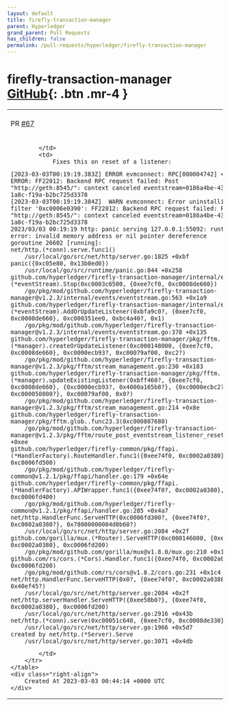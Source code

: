 ```yaml
---
layout: default
title: firefly-transaction-manager
parent: Hyperledger
grand_parent: Pull Requests
has_children: false
permalink: /pull-requests/hyperledger/firefly-transaction-manager
---
```


# firefly-transaction-manager <span class="fs-3 right-align">[GitHub](https://github.com/hyperledger/firefly-transaction-manager){: .btn .mr-4 }</span>


<div>
    <table>
        <tr>
            <td>
                PR <a href="https://github.com/hyperledger/firefly-transaction-manager/pull/67" class=".btn">#67</a>
            </td>
            <td>
                <b>
                    Nil check on confirmations for reset
                </b>
            </td>
        </tr>
        <tr>
            <td>
                
            </td>
            <td>
                Fixes this on reset of a listener:
```
[2023-03-03T00:19:19.383Z] ERROR evmconnect: RPC[000004742] <-- ERROR: FF22012: Backend RPC request failed: Post "http://geth:8545/": context canceled eventstream=0186a4be-434c-1a8c-f19a-b2bc725d3378
[2023-03-03T00:19:19.384Z]  WARN evmconnect: Error uninstalling filter '0xc0006e0390': FF22012: Backend RPC request failed: Post "http://geth:8545/": context canceled eventstream=0186a4be-434c-1a8c-f19a-b2bc725d3378
2023/03/03 00:19:19 http: panic serving 127.0.0.1:55092: runtime error: invalid memory address or nil pointer dereference
goroutine 26602 [running]:
net/http.(*conn).serve.func1()
	/usr/local/go/src/net/http/server.go:1825 +0xbf
panic({0xc05e80, 0x13b0ed0})
	/usr/local/go/src/runtime/panic.go:844 +0x258
github.com/hyperledger/firefly-transaction-manager/internal/events.(*eventStream).Stop(0xc0003c6500, {0xee7cf0, 0xc0008de660})
	/go/pkg/mod/github.com/hyperledger/firefly-transaction-manager@v1.2.3/internal/events/eventstream.go:563 +0x1a9
github.com/hyperledger/firefly-transaction-manager/internal/events.(*eventStream).AddOrUpdateListener(0xbfa9c0?, {0xee7cf0, 0xc0008de660}, 0xc000351ee0, 0xbc4a40?, 0x1)
	/go/pkg/mod/github.com/hyperledger/firefly-transaction-manager@v1.2.3/internal/events/eventstream.go:378 +0x135
github.com/hyperledger/firefly-transaction-manager/pkg/fftm.(*manager).createOrUpdateListener(0xc000148000, {0xee7cf0, 0xc0008de660}, 0xc0000ecb93?, 0xc00079af00, 0xc2?)
	/go/pkg/mod/github.com/hyperledger/firefly-transaction-manager@v1.2.3/pkg/fftm/stream_management.go:230 +0x183
github.com/hyperledger/firefly-transaction-manager/pkg/fftm.(*manager).updateExistingListener(0xbff460?, {0xee7cf0, 0xc0008de660}, {0xc0000ecb93?, 0x4000a165b8?}, {0xc0000ecbc2?, 0xc000050800?}, 0xc00079af00, 0x0?)
	/go/pkg/mod/github.com/hyperledger/firefly-transaction-manager@v1.2.3/pkg/fftm/stream_management.go:214 +0x8e
github.com/hyperledger/firefly-transaction-manager/pkg/fftm.glob..func23.3(0xc000807680)
	/go/pkg/mod/github.com/hyperledger/firefly-transaction-manager@v1.2.3/pkg/fftm/route_post_eventstream_listener_reset.go:42 +0xee
github.com/hyperledger/firefly-common/pkg/ffapi.(*HandlerFactory).RouteHandler.func1({0xee74f0, 0xc0002a0380}, 0xc0006fd500)
	/go/pkg/mod/github.com/hyperledger/firefly-common@v1.2.1/pkg/ffapi/handler.go:179 +0x64e
github.com/hyperledger/firefly-common/pkg/ffapi.(*HandlerFactory).APIWrapper.func1({0xee74f0?, 0xc0002a0380}, 0xc0006fd400)
	/go/pkg/mod/github.com/hyperledger/firefly-common@v1.2.1/pkg/ffapi/handler.go:285 +0x4a7
net/http.HandlerFunc.ServeHTTP(0xc0006fd300?, {0xee74f0?, 0xc0002a0380?}, 0x78000000004d0b60?)
	/usr/local/go/src/net/http/server.go:2084 +0x2f
github.com/gorilla/mux.(*Router).ServeHTTP(0xc000146000, {0xee74f0, 0xc0002a0380}, 0xc0006fd200)
	/go/pkg/mod/github.com/gorilla/mux@v1.8.0/mux.go:210 +0x1cf
github.com/rs/cors.(*Cors).Handler.func1({0xee74f0, 0xc0002a0380}, 0xc0006fd200)
	/go/pkg/mod/github.com/rs/cors@v1.8.2/cors.go:231 +0x1c4
net/http.HandlerFunc.ServeHTTP(0x0?, {0xee74f0?, 0xc0002a0380?}, 0x40ef45?)
	/usr/local/go/src/net/http/server.go:2084 +0x2f
net/http.serverHandler.ServeHTTP({0xee58b0?}, {0xee74f0, 0xc0002a0380}, 0xc0006fd200)
	/usr/local/go/src/net/http/server.go:2916 +0x43b
net/http.(*conn).serve(0xc00051c640, {0xee7cf0, 0xc0008de330})
	/usr/local/go/src/net/http/server.go:1966 +0x5d7
created by net/http.(*Server).Serve
	/usr/local/go/src/net/http/server.go:3071 +0x4db
```
            </td>
        </tr>
    </table>
    <div class="right-align">
        Created At 2023-03-03 00:44:14 +0000 UTC
    </div>
</div>

